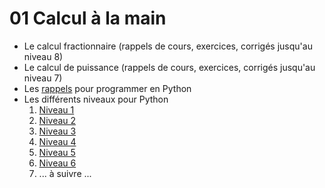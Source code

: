 # 01 Calcul à la main

* Le calcul fractionnaire (rappels de cours, exercices, corrigés jusqu'au niveau 8)
* Le calcul de puissance (rappels de cours, exercices, corrigés jusqu'au niveau 7)
* Les [rappels](https://github.com/NaturelEtChaud/Math-premiere/blob/main/01%20calcul%20%C3%A0%20la%20main/Rappels_Python.ipynb) pour programmer en Python
* Les différents niveaux pour Python
    1) [Niveau 1](https://notebook.basthon.fr/?ipynb=eJy1lcFO4zAQQH9l5N5KBWrS0Cp3DlwQF05sFRlntrVw7OCMoVWVD9rv4MewU4roKuaSoFziicd5zyN7DqzmtGU5e9AkSWF5Keu9fmIzpnmFfXFhNKEmlh-YQKUalj8eWIXES07cR9tZFy9oX4f8itvn0rxpn9kYZ0WITeBmh1ZIgQ00zoJCUFxv-AahRKit2VheVZyk0XC_p63Rf_wzmUzgTr4idzCHHG51KV8cdtn2_V_jFHEK-WLLfRwEV8IpwNMSrJ2dcTKyriEsWe5f8D9qYUr8TpzCBSQwhcwHcYfCBbZCGBc2Yj5jxlHt6LgXx_fTSsfZWFgMhJH0LyTc0VWtuNQ-c5565LOdbddDHDKYTiHpI0iGCSQRgSQbXQDSqEQ6TCKNSCxGl7jq518M41_EinD5GwKhEn0U2TCJLCKxHFsinOeFl1j2UVwPk7iOSKTzcR2ScBR6q7AcJrCMCKxG5__hOK-GOaxil-rIEn3_1k6p7_Trdn32S_aMVqNqahRh9Nlo665LhXqWsvG4--Lzw7F9dZUOXdL5Nvk1nbWeTz_9Nda3y-4SOA2KSmpj_eXcth9QXbko)
    2) [Niveau 2](https://notebook.basthon.fr/?ipynb=eJy1lsGOmzAQhl9l5EQqSaBVIHvh3mvVS_dSdiOvmQRrwfYau3WEeIC-Ra_7HHmx2myyTVY9rEQREsJjm_nmn2FMRxQ1FcnJN2G4qbH8yNVBPJCYCNrgv-xMCoPCkLwjDOu6Jfn3jjRoaEkN9dY-Huxbc1Bhf0P1Yyl_Cr-zlVazYJvBZ4eacYYttFZDjVBTsad7hBJBabnXtGmo4VLA14OppCj8NZvN4Av_gdRCCjkcfzHNtd_5AZ3S2LZhNa33x-cHzZ8sApPam5UUJRUGjr-vVx6f_XaDgGcXpI-v4iBG29ZgSXL_gG-iYrLEy4hSWEEGS4gcJLBZ-Cl0yGyIYMukDXIJW9cxkdYoa4Jod2_8vUO3ebrKIpdsFvNRsDce1MFy6WVMBmrn6TdTMd-4-zTJ3GozDjp6AU1gvQg6pyfs9WRaR5lL1osodav1SL0vYOETZFMBF0W505R1gbjvsn5ejKvptYcN1OnUwJ7W9at0LO-gsGeOpq2L8PZLci_2WPKdlg34flcBb5TUBhQvhOK-anT4TCHUTzVdFrwnfZ9C9d_DaJ-0KUS4R265TCdNS1EEP51vNlMkJLw7HtIyRHMbymxIULWYKqJCnGM6V9tt3w3Jqvp-XEN6H_FdfOXgEbXAulXIwuj0d6CGozO0tJK3qqaH7Wni5Uwdml042q0_21-Xk97ziYed1F5ikm_-DrYNF1KTPO37PxIR7HE)
    3) [Niveau 3](https://notebook.basthon.fr/?ipynb=eJzNlU-v0zAMwL-KlV1gdKD9lajEAQmuaBdObJrc1OxVL02qNHl0mvp9eJ9jXwxn3cb21EpAOUw91Hbi2P61sfeiQPcgYvFVu8wpSt9mxU4nIhIac2qzS6MdaSfivZCkVCnib3uRk8MUHbK1jo72jdsVwT9H-5iaH5o9S-OtDLYBfK7IykxSCaW3oAgU6i1uCVKCwpqtxTxHlxkNy517MHrFz2AwgC_ZE6GHKcTwyWhN7IvwhIr4lJRy1OnhmQALe_hZAlWHZ-mPp6T-ciyJOrpJWDjrS0epiFmgF-lLk9J16ggfYLzSCb8mQ4Q3MF1pyUrC4jhkKXk3VdTE3UjjA6pxJIx3hXcNrUY-h2h208ZS6ZXrcL_kSpV7VyjMNHsuuJQb9PX6RW1_8DFGo9F_IxJ4DPFMZATYSWTSj8ikg8jsHohUXP1spcOran6LRhxCFXhUbQVN-_GYdvCYzO8BiDSOmABflWVAwyCCZaU_snZcOxvYFMGyrcBZPz6zDj6v3kcwnry-B0ine4TX9ygoeO4s2FbYvB-X-b13llnTWebwG0bSmJD7SxK4JG2FLfpxWfxzf_mrCttCa6_UdfLren0TUjyS1aTKgmTQTmO6OI7JKR-YZiVnu9ucFpr5CWElzFjPQ_ayXdScn06-G8vD9nhJzsomz7Sx3Gfr-hcQmsYS)
    4) [Niveau 4](https://notebook.basthon.fr/?ipynb=eJzNlc2OmzAQgF9l5FwIhd0EyKri3N5WVS89dVfIwISgNTYy9pYo4n26z5EXqw2baIOC2opLQEj2eP782cMcSE3VjsTkB1elYpjflfWep8QjnFZ4TZ4JrpArEh9Ihow1JP55IBUqmlNFjbTzenmi9rW1r6h8ycUvbiwboWVmZQv42qLMygwbaLQEhsAoL2iBkCPUUhSSVhVVpeDwfa92gj-Zd7FYwLfyFamGCGL4IjhHY0vhlTI0XnKsKM-Pbwi0lsffDWB7fMt07yXXZ7dIOu8iYaKkbhTmJDYDHKWfiRw_pp7jFrZOu4yfOJhHotKSQ-i28Akim-XW8TdLY4EtDrGTTGiLa-0RoVWt1UBsGJ_CDNqYSGw0UxPm53yxVfc1oyU3lv56bTZ0cQDd82iH_3Akvu_P5lI4asRFuW5gwISuAn_AUzjRVTrBPDrBBJ0guhU4tJToMCoLD5jghR6RsivgDkuWU68eep-vwgrnwQpvHtbWoR6kI0TUTc0touZLh0KLPAiv8onm8Ykm-GxuBU-NsnSYB48jQoG5QQ4zBfe4tIR6tXUwRWkzj9JmglK4uhVMtoYSZRikHuxGqFKDagf3EJyKrVdcryYq7mEeq4cJVtHq7u-0_mvf16JzzdjH_J-754uQ5AUlR9bUmNnZe-Ov-8YbGod52ZiE98n7wtCRwa7Yrq1N2z6rk87kx9OtkKZ995V0miRVyYU0f-qu-wNLyuNG)
    5) [Niveau 5](https://notebook.basthon.fr/?ipynb=eJzVl81y2jAQx19lKy6Q2gm2ISRM6am9dnrpqWQY2V6IJ7LkkaUUhuF9mufIi0XGhjGMPElrwrT2xV5ppf_u_kYfa5JRdU_G5AdXiWIYXybZiofEIZymaLNHgivkiozXJELGcjL-uSYpKhpTRY1142ztM7XKCv-UyodY_OLGMxdaRoWtA1-XKKMkwhxyLYEhMMoXdIEQI2RSLCRNU6oSweH7St0LPjVvp9OBb8kjUg1DGMMXwTkaXwqPlKEZJcaU8vj5CYFm8vl3Drh8for0dpRY74fFKXddl2ycA9VESZ0rjMnYfOBRDJGIsa4_xjnMu7Q3nnIwTzIHCp-gX_0WTwgT8C9oaUCWIxw1BhcUSotEpSWHIrW4xFLvLBK6SLHnEKFVplWR5bs2kuddr2ebwa_PsK6-d4OUvXEmMddMNbjv1eBSXWWMJtx4Bia_B1BsWqp37fKDdvKDBvmu_6r-N2D-Hph9noB3hBIFF7xm0vw3kTZ4d9KG7Uo1bChV_0ykXbeTf_0_kOZAeAgbhDWYVhVroZ21ojk0zUe0rWzZGJ2QtoEDI2vFbtpV7OZcS9vIgYE1gNt2Adz-dQBnI07VcFNmC_VrPEWURZptFzBlJ67Wo6sMeX4PPu5Wwoq-sot1a-2fkEHfWj_Pa1fAwt9aQe_ka15DAC1PB17T8cAd_DsMLmsMLuHD5OAcV2HkwZVps4YYnBCjvr0Kp9ybh_YpWm7OXuPufPn6_vZHEdhm55qxwxTdHUxJHlBys3hkGBV_1cUm214sAjNgnORG72pWNZQ3DihailuJNteSfXeyMfp4OBfSXE-2p6bdzyxNuJDmRLzZvAD_o3fl)
    6) [Niveau 6](https://notebook.basthon.fr/?ipynb=eJzlV99P2zAQ_lcs96XtwkbSH0ClvUzb64aGeFpQMc61eDjnyLEZVdX_nUvTdtCZjoxtgq1RI_vsy91935fYnvNCuEs-4qfolNOQvVbFDC94xFHkELJLgw7Q8dGcS9C65KMvc56DE5lwgqyLaGkfu1lR-efCXmXmG5JnabyVla3FPtyAlUpCyUpvmQamBU7FFFgGrLBmakWeC6cMsuOZuzSY0tVqtdhHdQ3CsyEbsXfGS3I8_nT6OcW9vT2-iJrm8d4ggmXOeEeZaPpfCw3elpSDKqlbCEpOkNUqcUHBzqXQ0uvz7VjcWV86yPiIGrAVWZoM7kadGMsUU8gs1QztfoeNUmT0qx_O3rKkq8gBbkD6CoOxNL4CPI44ZVp4V2F-1rzcY1NjTcU6KpvALcA7SuNrBYBlHokHNaW7uAZZFT4xKJcsnBMg6Nqdv1B5banj1fZOCIzkLhjzVXsduHQWRE5uDm5oLt9PMUmxn-Iwxe_SLl1GbnzxC1C-YL0NO9ugq243CUHc-8f0Fq78kXrrN9RbvNTbETVIc8ngP9TdBuW4l-L2qx-xwx_YWDVeseDXb_DS1fgEPB6p0WETjcYHpEtSf3KYYu8P6rMRRhlM2KSNayhOCIX9urkF2GbKetoJ4USrB93jesCC8xbZSQiog11aavaJoVUsFOFwFxX1bBhbKL12D7hvsiG63hRaKKxIGxK89zh5JizFQZbiiAWI6q4FvYuio99I0SBIUbz_NI4q_yBJSf-5kEQsiYqC9T5r10skiBuxWQ9X1Ihg4Ts3og25SaJemJ2dG7xHsJM8xM7g5-9QoxpC0dFrfR-ks3sh-RVYBF0WIKve6sNbLM86PXpgpkrKdzZeDdSHIFaNVAclTyelzXS-oPzwgqilE9Nyn7LujHOFxtJWebG4BeCIsQE)
    7) ... à suivre ...




